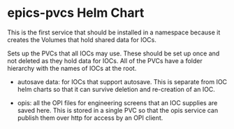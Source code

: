 epics-pvcs Helm Chart
=====================

This is the first service that should be installed in a namespace because it creates the Volumes that hold shared data for IOCs.

Sets up the PVCs that all IOCs may use. These should be set up once and not deleted as they hold data for IOCs. All of the PVCs have a folder hierarchy with the names of IOCs at the root.

  - autosave data: for IOCs that support autosave. This is separate from IOC helm charts so that it can survive deletion and re-creation of an IOC.

  - opis: all the OPI files for engineering screens that an IOC supplies are saved here. This is stored in a single PVC so that the opis service can publish them over http for access by an OPI client.
